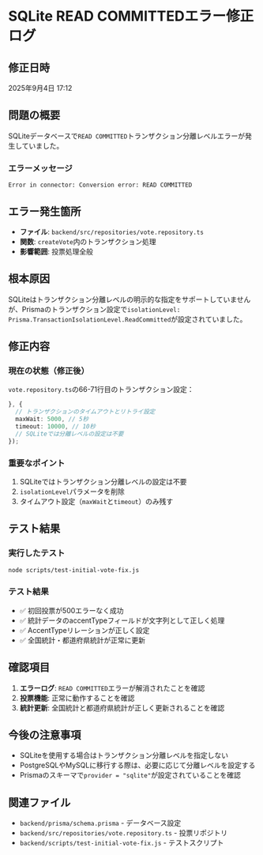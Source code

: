 # SQLite READ COMMITTEDエラー修正ログ

## 修正日時
2025年9月4日 17:12

## 問題の概要
SQLiteデータベースで`READ COMMITTED`トランザクション分離レベルエラーが発生していました。

### エラーメッセージ
```
Error in connector: Conversion error: READ COMMITTED
```

## エラー発生箇所
- **ファイル**: `backend/src/repositories/vote.repository.ts`
- **関数**: `createVote`内のトランザクション処理
- **影響範囲**: 投票処理全般

## 根本原因
SQLiteはトランザクション分離レベルの明示的な指定をサポートしていませんが、Prismaのトランザクション設定で`isolationLevel: Prisma.TransactionIsolationLevel.ReadCommitted`が設定されていました。

## 修正内容

### 現在の状態（修正後）
`vote.repository.ts`の66-71行目のトランザクション設定：
```typescript
}, {
  // トランザクションのタイムアウトとリトライ設定
  maxWait: 5000, // 5秒
  timeout: 10000, // 10秒
  // SQLiteでは分離レベルの設定は不要
});
```

### 重要なポイント
1. SQLiteではトランザクション分離レベルの設定は不要
2. `isolationLevel`パラメータを削除
3. タイムアウト設定（`maxWait`と`timeout`）のみ残す

## テスト結果
### 実行したテスト
```bash
node scripts/test-initial-vote-fix.js
```

### テスト結果
- ✅ 初回投票が500エラーなく成功
- ✅ 統計データのaccentTypeフィールドが文字列として正しく処理
- ✅ AccentTypeリレーションが正しく設定
- ✅ 全国統計・都道府県統計が正常に更新

## 確認項目
1. **エラーログ**: `READ COMMITTED`エラーが解消されたことを確認
2. **投票機能**: 正常に動作することを確認
3. **統計更新**: 全国統計と都道府県統計が正しく更新されることを確認

## 今後の注意事項
- SQLiteを使用する場合はトランザクション分離レベルを指定しない
- PostgreSQLやMySQLに移行する際は、必要に応じて分離レベルを設定する
- Prismaのスキーマで`provider = "sqlite"`が設定されていることを確認

## 関連ファイル
- `backend/prisma/schema.prisma` - データベース設定
- `backend/src/repositories/vote.repository.ts` - 投票リポジトリ
- `backend/scripts/test-initial-vote-fix.js` - テストスクリプト